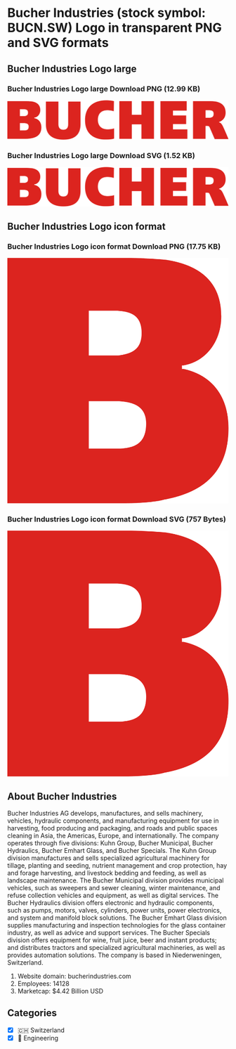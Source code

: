 # Bucher Industries (stock symbol: BUCN.SW) Logo in transparent PNG and SVG formats

## Bucher Industries Logo large

### Bucher Industries Logo large Download PNG (12.99 KB)

![Bucher Industries Logo large Download PNG (12.99 KB)](/img/orig/BUCN.SW_BIG-ec7f6d2c.png)

### Bucher Industries Logo large Download SVG (1.52 KB)

![Bucher Industries Logo large Download SVG (1.52 KB)](/img/orig/BUCN.SW_BIG-7d53fcc9.svg)

## Bucher Industries Logo icon format

### Bucher Industries Logo icon format Download PNG (17.75 KB)

![Bucher Industries Logo icon format Download PNG (17.75 KB)](/img/orig/BUCN.SW-79bcecce.png)

### Bucher Industries Logo icon format Download SVG (757 Bytes)

![Bucher Industries Logo icon format Download SVG (757 Bytes)](/img/orig/BUCN.SW-c22a0de6.svg)

## About Bucher Industries

Bucher Industries AG develops, manufactures, and sells machinery, vehicles, hydraulic components, and manufacturing equipment for use in harvesting, food producing and packaging, and roads and public spaces cleaning in Asia, the Americas, Europe, and internationally. The company operates through five divisions: Kuhn Group, Bucher Municipal, Bucher Hydraulics, Bucher Emhart Glass, and Bucher Specials. The Kuhn Group division manufactures and sells specialized agricultural machinery for tillage, planting and seeding, nutrient management and crop protection, hay and forage harvesting, and livestock bedding and feeding, as well as landscape maintenance. The Bucher Municipal division provides municipal vehicles, such as sweepers and sewer cleaning, winter maintenance, and refuse collection vehicles and equipment, as well as digital services. The Bucher Hydraulics division offers electronic and hydraulic components, such as pumps, motors, valves, cylinders, power units, power electronics, and system and manifold block solutions. The Bucher Emhart Glass division supplies manufacturing and inspection technologies for the glass container industry, as well as advice and support services. The Bucher Specials division offers equipment for wine, fruit juice, beer and instant products; and distributes tractors and specialized agricultural machineries, as well as provides automation solutions. The company is based in Niederweningen, Switzerland.

1. Website domain: bucherindustries.com
2. Employees: 14128
3. Marketcap: $4.42 Billion USD


## Categories
- [x] 🇨🇭 Switzerland
- [x] 👷 Engineering
